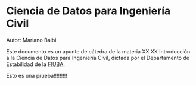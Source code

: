 # Ciencia de Datos para Ingeniería Civil

Autor: Mariano Balbi

Este documento es un apunte de cátedra de la materia XX.XX Introducción a la Ciencia de Datos para Ingeniería Civil, dictada por el Departamento de Estabilidad de la [FIUBA](https://fi.uba.ar).

Esto es una prueba!!!!!!!!!

```{tableofcontents}
```
